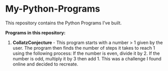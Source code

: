 # My-Python-Programs
This repository contains the Python Programs I've built.

<b>Programs in this repository:</b>
<ol>
<li><b>CollatzConjecture </b> - This program starts with a number > 1 given by the user. The program then finds the number of steps it takes to reach 1 using the following process: If the number is even, divide it by 2. If the number is odd, multiply it by 3 then add 1. This was a challenge I found online and decided to recreate.</li>
</ol>
